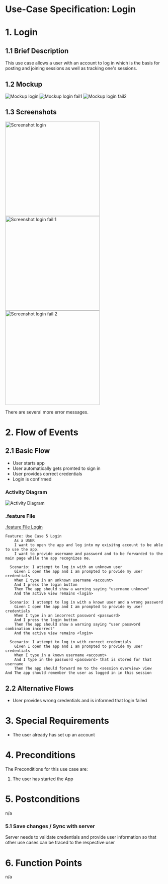 # Use-Case Specification: Login

# 1. Login

## 1.1 Brief Description
This use case allows a user with an account to log in which is the basis for posting and joining sessions as well as tracking one's sessions.

## 1.2 Mockup
![Mockup login](../mockups/Login.png)
![Mockup login fail1](../mockups/Login_Fail1.png)
![Mockup login fail2](../mockups/Login_Fail2.png)

## 1.3 Screenshots
<img src="./Screenshots/UC5_Login_Screenshot.png" alt="Screenshot login" width="300"/> <img src="./Screenshots/UC5_Login_Screenshot2.png" alt="Screenshot login fail 1" width="300"/> <img src="./Screenshots/UC5_Login_Screenshot3.png" alt="Screenshot login fail 2" width="300"/>

There are several more error messages.

# 2. Flow of Events

## 2.1 Basic Flow
- User starts app
- User automatically gets promted to sign in
- User provides correct credentials
- Login is confirmed

### Activity Diagram
![Activity Diagram](../activity_diagrams/UC5_Login.png)

### .feature File
[.feature File Login](../../frontend/app/src/androidTest/assets/UC5_Login.feature)
```Cucumber
Feature: Use Case 5 Login
    As a USER
    I want to open the app and log into my exisitng account to be able to use the app.
    I want to provide username and password and to be forwarded to the main page while the app recognizes me.

  Scenario: I attempt to log in with an unknown user
    Given I open the app and I am prompted to provide my user credentials
    When I type in an unknown username <account>
    And I press the login button
    Then The app should show a warning saying "username unknown"
    And the active view remains <login>

  Scenario: I attempt to log in with a known user and a wrong password
    Given I open the app and I am prompted to provide my user credentials
    When I type in an incorrect password <password>
    And I press the login button
    Then The app should show a warning saying "user password combination incorrect"
    And the active view remains <login>

  Scenario: I attempt to log in with correct credentials
    Given I open the app and I am prompted to provide my user credentials
    When I type in a known username <account>
    And I type in the password <password> that is stored for that username
    Then The app should forward me to the <session overview> view
And The app should remember the user as logged in in this session
```

## 2.2 Alternative Flows
- User provides wrong credentials and is informed that login failed

# 3. Special Requirements
- The user already has set up an account

# 4. Preconditions
The Preconditions for this use case are:
1. The user has started the App

# 5. Postconditions
n/a

### 5.1 Save changes / Sync with server
Server needs to validate credentials and provide user information so that other use cases can be traced to the respective user

# 6. Function Points
n/a
